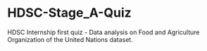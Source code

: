 # HDSC-Stage_A-Quiz
HDSC Internship first quiz - Data analysis on Food and Agriculture Organization of the United Nations dataset.
